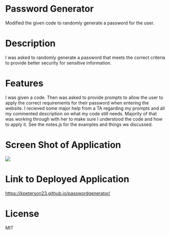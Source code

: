 # Password Generator

Modified the given code to randomly generate a password for the user.

# Description

I was asked to randomly generate a password that meets the correct criteria to provide better security for sensitive information.

# Features

I was given a code. Then was asked to provide prompts to allow the user to apply the correct requirements for their password when entering the website.
I recieved some major help from a TA regarding my prompts and all my commented description on what my code still needs. Majority of that was working through with her to make sure I understood the code and how to apply it.
See the notes.js for the examples and things we discussed.

# Screen Shot of Application

<img src="/Users/kylerpeterson/bootcamp/passwordgenerator/Screenshot 2023-03-14 at 21.05.16.png"/>

# Link to Deployed Application

https://kpeterson23.github.io/passwordgenerator/

# License

MIT
